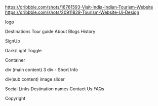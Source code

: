 https://dribbble.com/shots/16761593-Visit-India-Indian-Tourism-Website
https://dribbble.com/shots/20911829-Tourism-Website-Ui-Design

<!-- Nav -->

logo

Destinations
Tour guide
About
Blogs
History

SignUp

Dark/Light Toggle

<!-- Main -->

Container

div (main content)
3 div - Short Info

div(sub content)
image slider

<!-- Footer -->

Social Links
Destination names
Contact Us
FAQs

Copyright
